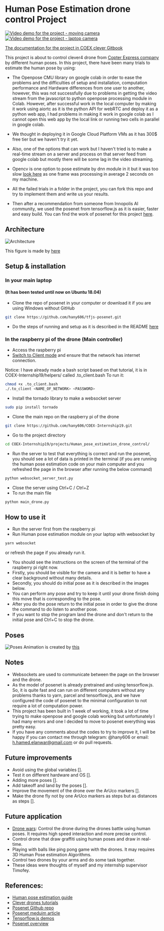 # Human Pose Estimation drone control Project

[![Video demo for the project - moving camera](https://img.youtube.com/vi/ucPONeHg2lk/0.jpg)](https://youtu.be/ucPONeHg2lk)
[![Video demo for the project - laptop camera](https://img.youtube.com/vi/EDcTtPLxzoU/0.jpg)](https://youtu.be/EDcTtPLxzoU)


[The documentation for the project in COEX clever Gitbook](https://clever.copterexpress.com/en/human_pose_estimation_drone_control.html?fbclid=IwAR0HNgMiuSDrjvIgc6uA3R1rvrtF_gh-6OOH2aK-ybK7Aho0_2UYn6ahE1s)

This project is about to control clever4 drone from [Copter Express company](https://copterexpress.com/) by different human poses.
In this project, there have been many trials to estimate the human pose by using:

- The Openpose CMU library on google colab in order to ease the problems and the difficulties of setup and installation, computation performance and Hardware differences from one user to another, however, this was not successfully due to problems in getting the video stream from the javascript to python openpose processing module in Colab. However, after successful work in the local computer by making it work using aiortc as it is the python API for webRTC and deploy it as a python web app, I had problems in making it work in google colab as I cannot open this web app by the local link or running two cells in parallel in google colab.

- We thought in deploying it in Google Cloud Platform VMs as it has 300$ free tier but we haven't try it yet.
- Also, one of the options that can work but I haven't tried is to make a real-time stream on a server and process on that server feed from google colab but mostly there will be some lag in the video streaming.

- Opencv is one option to pose estimate by dnn module in it but it was too slow [look here](https://www.learnopencv.com/tag/openpose/) as one frame was processing in average 2 seconds on my machine.

- All the failed trials in a folder in the project, you can fork this repo and try to implement them and write us your results.
- Then after a recommendation from someone from Innopolis AI community, we used the posenet from tensorflow.js as it is easier, faster and easy build. You can find the work of posenet for this project [here](https://github.com/hany606/tfjs-posenet).

## Architecture

![Architecture](https://github.com/hany606/COEX-Internship19/blob/master/projects/Human_pose_estimation_drone_control/architecture.png)

This figure is made by [here](https://www.draw.io/)

## Setup & installation

### In your main laptop

#### (It has been tested until now on Ubuntu 18.04)

- Clone the repo of posenet in your computer or download it if you are using Windows without GitHub

```sh
git clone https://github.com/hany606/tfjs-posenet.git
```

- Do the steps of running and setup as it is described in the README [here](https://github.com/hany606/tfjs-posenet/tree/master/posenet)

### In the raspberry pi of the drone (Main controller)

- Access the raspberry pi
- [Switch to Client mode](https://clever.copterexpress.com/en/network.html) and ensure that the network has internet connection.

Notice: I have already made a bash script based on that tutorial, it is in COEX-Internship19/helpers/ called .to_client.bash
To run it:

```sh
chmod +x .to_client.bash
./.to_client <NAME_OF_NETWORK> <PASSWORD>
```

- Install the tornado library to make a websocket server

```sh
sudo pip install tornado
```

- Clone the main repo on the raspberry pi of the drone

```sh
git clone https://github.com/hany606/COEX-Internship19.git
```

- Go to the project directory

```sh
cd COEX-Internship19/projects/Human_pose_estimation_drone_control/
```

- Run the server to test that everything is correct and run the posenet, you should see a lot of data is printed in the terminal (if you are running the human pose estimation code on your main computer and you refreshed the page in the browser after running the below command)

```sh
python websocket_server_test.py
```

- Close the server using Ctrl+C / Ctrl+Z
- To run the main file

```sh
python main_drone.py

```

## How to use it

- Run the server first from the raspberry pi
- Run Human pose estimation module on your laptop with websocket by

```sh
yarn websocket
```

or refresh the page if you already run it.

- You should see the instructions on the screen of the terminal of the raspberry pi right now.
- Firstly, you should be visible for the camera and it is better to have a clear background without many details.
- Secondly, you should do initial pose as it is described in the images below.
- You can perform any pose and try to keep it until your drone finish doing this move that is corresponding to the pose.
- After you do the pose return to the initial pose in order to give the drone the command to do listen to another pose.
- If you want to stop the program land the drone and don't return to the initial pose and Ctrl+C to stop the drone.

## Poses

![Poses](https://github.com/hany606/COEX-Internship19/blob/master/projects/Human_pose_estimation_drone_control/Poses.jpg)
Animation is created by [this](https://justsketchme.web.app/)

## Notes

- Websockets are used to communicate between the page on the browser and the drone.
- As the model of posenet is already pretrained and using tensorflow.js. So, it is quite fast and can run on different computers without any problems thanks to yarn, parcel and tensorflow.js, and we have configured the code of posenet to the minimal configuration to not require a lot of computation power.
- This project has been built in 1 week of working, it took a lot of time trying to make openpose and google colab working but unfortunately I had many errors and one I decided to move to posenet everything was pretty easy.
- If you have any comments about the codes to try to improve it, I will be happy if you can contact me through telegram: @hany606 or email: h.hamed.elanwar@gmail.com or do pull requests.

## Future improvements

- Avoid using the global variables [].
- Test it on different hardware and OS [].
- Adding more poses [].
- Add takeoff and land by the poses [].
- Improve the movement of the drone over the ArUco markers [].
- Make the drone fly not by one ArUco markers as steps but as distances as steps [].

## Future application

- [Drone wars](https://web.facebook.com/COEXDrones/photos/pcb.1129309377266616/1129308437266710/?type=3&theater): Control the drone during the drones battle using human poses. It requires high speed interaction and more precise control.
- Control drone that draw graffiti using human poses and draw in real-time.
- Playing with balls like ping pong game with the drones. It may requires 3D Human Pose estimation Algorithms.
- Control two drones by your arms and do some task together.
- These ideas were thoughts of myself and my internship supervisor Timofey.


## References:

- [Human pose estimation guide](https://blog.nanonets.com/human-pose-estimation-2d-guide/)
- [Clever drones tutorials](https://clever.copterexpress.com/en/)
- [Posenet Github repo](https://github.com/tensorflow/tfjs-models/tree/master/posenet)
- [Posenet meduim article](https://medium.com/tensorflow/real-time-human-pose-estimation-in-the-browser-with-tensorflow-js-7dd0bc881cd5)
- [Tensorflow.js demos](https://www.tensorflow.org/js/demos)
- [Posenet overview](https://www.tensorflow.org/lite/models/pose_estimation/overview)
